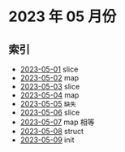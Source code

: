 # 2023 年 05 月份

## 索引

- [2023-05-01](./01/README.md) slice
- [2023-05-02](./02/README.md) map
- [2023-05-03](./03/README.md) slice
- [2023-05-04](./04/README.md) map
- [2023-05-05](#) `缺失`
- [2023-05-06](./06/README.md) slice
- [2023-05-07](./07/README.md) map 相等
- [2023-05-08](./08/README.md) struct
- [2023-05-09](./09/README.md) init

